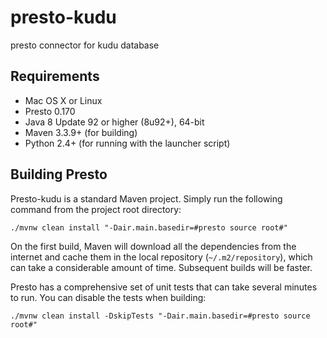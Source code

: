 # presto-kudu
presto connector for kudu database

## Requirements

* Mac OS X or Linux
* Presto 0.170
* Java 8 Update 92 or higher (8u92+), 64-bit
* Maven 3.3.9+ (for building)
* Python 2.4+ (for running with the launcher script)

## Building Presto

Presto-kudu is a standard Maven project. Simply run the following command from the project root directory:

    ./mvnw clean install "-Dair.main.basedir=#presto source root#"

On the first build, Maven will download all the dependencies from the internet and cache them in the local repository (`~/.m2/repository`), which can take a considerable amount of time. Subsequent builds will be faster.

Presto has a comprehensive set of unit tests that can take several minutes to run. You can disable the tests when building:

    ./mvnw clean install -DskipTests "-Dair.main.basedir=#presto source root#"

